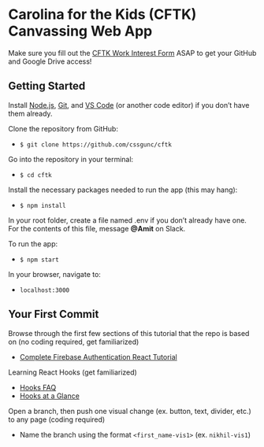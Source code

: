 # Carolina for the Kids (CFTK) Canvassing Web App

Make sure you fill out the [CFTK Work Interest Form](https://forms.gle/g6nVfh1dojhdVpqA8) ASAP to get your GitHub and Google Drive access!

## Getting Started
Install [Node.js](https://nodejs.org/en/download/), [Git](https://git-scm.com/downloads), and [VS Code](https://code.visualstudio.com/download) (or another code editor) if you don’t have them already.

Clone the repository from GitHub:
-  `$ git clone https://github.com/cssgunc/cftk`

Go into the repository in your terminal:
- `$ cd cftk`

Install the necessary packages needed to run the app (this may hang):
- `$ npm install`

In your root folder, create a file named .env if you don’t already have one. For the contents of this file, message **@Amit** on Slack.

To run the app:
- `$ npm start`

In your browser, navigate to:
- `localhost:3000`


## Your First Commit

Browse through the first few sections of this tutorial that the repo is based on
(no coding required, get familiarized)
- [Complete Firebase Authentication React Tutorial](https://www.robinwieruch.de/complete-firebase-authentication-react-tutorial)

Learning React Hooks
(get familiarized)
- [Hooks FAQ](https://reactjs.org/docs/hooks-faq.html)
- [Hooks at a Glance](https://reactjs.org/docs/hooks-overview.html)

Open a branch, then push one visual change (ex. button, text, divider, etc.) to any page
(coding required)
- Name the branch using the format `<first_name-vis1>` (ex. `nikhil-vis1`)
